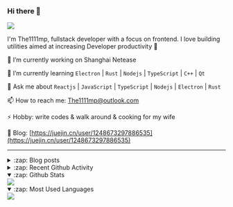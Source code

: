 ### Hi there 👋

![](https://komarev.com/ghpvc/?username=1111mp&color=green)

I'm The1111mp, fullstack developer with a focus on frontend. I love building utilities aimed at increasing Developer productivity 🙌

🔭 I’m currently working on Shanghai Netease

🌱 I’m currently learning `Electron` | `Rust` | `Nodejs` | `TypeScript` | `C++` | `Qt`

💬 Ask me about `Reactjs` | `JavaScript` | `TypeScript` | `Nodejs` | `Electron` | `Rust`

📫 How to reach me: <a href="mailto:The1111mp@outlook.com">The1111mp@outlook.com</a>

⚡ Hobby: write codes & walk around & cooking for my wife

📖 Blog: [https://juejin.cn/user/1248673297886535](https://juejin.cn/user/1248673297886535)

***

<details>
  <summary>:zap: Blog posts</summary>

  - [这里有从零开始构建现代化前端UI组件库所需要的一切](https://juejin.cn/post/7324011329883045915)
  - [使用 nvm-desktop 轻松安装和管理多个 node 版本](https://juejin.cn/post/7267791228872179727)
  - [Electron 中集成 SQLite3 数据库的最佳实践](https://juejin.cn/post/7202807471881306172)
  - [从0开发IM，单聊群聊在线离线消息以及消息的已读未读功能](https://juejin.cn/post/7202583557751865401)
  - [Electron（网页）中实现接近微信消息发送体验的消息输入框及界面](https://juejin.cn/post/7252505446396575781)
  - [Qt中基于QWebEngineView和QWebChannel实现与web的交互](https://juejin.cn/post/7238423148555501629)
</details>

<details>
  <summary>:zap: Recent Github Activity</summary>

  <!--START_SECTION:activity-->
1. 🗣 Commented on [#23](https://github.com/1111mp/nvm-desktop/issues/23#issuecomment-2357643884) in [1111mp/nvm-desktop](https://github.com/1111mp/nvm-desktop)
2. 🗣 Commented on [#114](https://github.com/1111mp/nvm-desktop/issues/114#issuecomment-2357388715) in [1111mp/nvm-desktop](https://github.com/1111mp/nvm-desktop)
3. 🗣 Commented on [#109](https://github.com/1111mp/nvm-desktop/issues/109#issuecomment-2350937963) in [1111mp/nvm-desktop](https://github.com/1111mp/nvm-desktop)
4. 🗣 Commented on [#112](https://github.com/1111mp/nvm-desktop/issues/112#issuecomment-2348691024) in [1111mp/nvm-desktop](https://github.com/1111mp/nvm-desktop)
5. 🗣 Commented on [#113](https://github.com/1111mp/nvm-desktop/issues/113#issuecomment-2348260775) in [1111mp/nvm-desktop](https://github.com/1111mp/nvm-desktop)
6. 🗣 Commented on [#112](https://github.com/1111mp/nvm-desktop/issues/112#issuecomment-2345751356) in [1111mp/nvm-desktop](https://github.com/1111mp/nvm-desktop)
7. 🗣 Commented on [#112](https://github.com/1111mp/nvm-desktop/issues/112#issuecomment-2345681639) in [1111mp/nvm-desktop](https://github.com/1111mp/nvm-desktop)
8. 🗣 Commented on [#112](https://github.com/1111mp/nvm-desktop/issues/112#issuecomment-2345505258) in [1111mp/nvm-desktop](https://github.com/1111mp/nvm-desktop)
9. 🗣 Commented on [#112](https://github.com/1111mp/nvm-desktop/issues/112#issuecomment-2345399667) in [1111mp/nvm-desktop](https://github.com/1111mp/nvm-desktop)
10. 🗣 Commented on [#112](https://github.com/1111mp/nvm-desktop/issues/112#issuecomment-2345392307) in [1111mp/nvm-desktop](https://github.com/1111mp/nvm-desktop)
  <!--END_SECTION:activity-->
</details>

<details open>
  <summary>:zap: Github Stats</summary>

  <img align="center" src="https://github-readme-stats-sigma-five.vercel.app/api?username=1111mp&show_icons=true&hide_border=true&theme=gruvbox" />
</details>

<details open>
  <summary>:zap: Most Used Languages</summary>

  <img align="center" src="https://github-readme-stats-sigma-five.vercel.app/api/top-langs/?username=1111mp&layout=compact&show_icons=true&hide_border=true&theme=gruvbox" />
</details>


<!--
**1111mp/1111mp** is a ✨ _special_ ✨ repository because its `README.md` (this file) appears on your GitHub profile.

Here are some ideas to get you started:

- 🔭 I’m currently working on ...
- 🌱 I’m currently learning ...
- 👯 I’m looking to collaborate on ...
- 🤔 I’m looking for help with ...
- 💬 Ask me about ...
- 📫 How to reach me: ...
- 😄 Pronouns: ...
- ⚡ Fun fact: ...
-->
